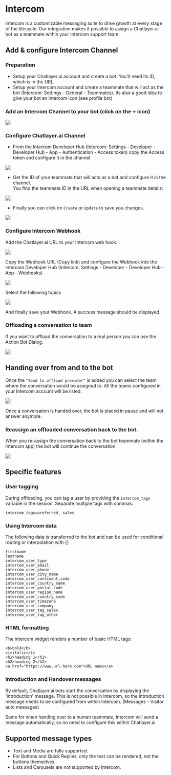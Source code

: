 # Intercom

Intercom is a customizable messaging suite to drive growth at every stage of the lifecycle. Our integration makes it possible to assign a Chatlayer.ai bot as a teammate within your Intercom support team.

## Add & configure Intercom Channel

### Preparation

* Setup your Chatlayer.ai account and create a bot. You'll need its ID, which is in the URL.
* Setup your Intercom account and create a teammate that will act as the bot (Intercom: Settings - General - Teammates). Its also a good idea to give your bot an Intercom icon (see profile bot) 

### Add an Intercom Channel to your bot (click on the + icon)

![](../../.gitbook/assets/channel-config.png)

### Configure Chatlayer.ai Channel

* From the Intercom Developer Hub (Intercom: Settings - Developer - Developer Hub - App - Authentication - Access token) copy the Access token and configure it in the channel.

![](../../.gitbook/assets/access-token.png)

* Get the ID of your teammate that will acts as a bot and configure it in the channel.\
  You find the teammate ID in the URL when opening a teammate details:

![](../../.gitbook/assets/intercom-teammate-id.png)

* Finally you can click on `Create` or `Update` to save you changes.

![](../../.gitbook/assets/intercom-channel-config.png)

### Configure Intercom Webhook

Add the Chatlayer.ai URL to your Intercom web hook.

![](../../.gitbook/assets/intercom-webhook.png)

Copy the Webhook URL (Copy link) and configure the Webhook into the Intercom Developer Hub (Intercom: Settings - Developer - Developer Hub - App - Webhooks)

![](<../../.gitbook/assets/intercom-webhooks (1).png>)

Select the following topics

![](../../.gitbook/assets/intercom-wehbooks-topics.png)

And finally save your Webhook. A success message should be displayed.

### Offloading a conversation to team

If you want to offload the conversation to a real person you can use the Action Bot Dialog.

![](../../.gitbook/assets/action-bot-dialog-overview.png)

## Handing over from and to the bot

Once the `"Send to offload provider"` is added you can select the team where the conversation would be assigned to. All the teams configured in your Intercom account will be listed.

![](../../.gitbook/assets/action-bot-dialog.png)

Once a conversation is handed over, the bot is placed in pause and will not answer anymore.

### Reassign an offloaded conversation back to the bot.

When you re-assign the conversation back to the bot teammate (within the Intercom app) the bot will continue the conversation.

![](../../.gitbook/assets/intercom-reassign.png)

## Specific features

### User tagging

During offloading, you can tag a user by providing the `intercom_tags` variable in the session. Separate multiple tags with commas:

```
intercom_tags=preferred, sales
```

### Using Intercom data

The following data is transferred to the bot and can be used for conditional routing or interpolation with {}

```
firstname
lastname
intercom_user_type
intercom_user_email
intercom_user_phone
intercom_user_city_name
intercom_user_continent_code
intercom_user_country_name
intercom_user_postal_code
intercom_user_region_name
intercom_user_country_code
intercom_user_timezone
intercom_user_company
intercom_user_tag_sales
intercom_user_tag_other
```

### HTML formatting

The intercom widget renders a number of basic HTML tags:

```
<b>bold</b>
<i>italic</i>
<h1>heading 1</h1>
<h2>heading 2</h2>
<a href="https://www.url-here.com">URL name</a>
```

### Introduction and Handover messages

By default, Chatlayer.ai bots start the conversation by displaying the 'introduction' message. This is not possible in Intercom, so the introduction message needs to be configured from within Intercom. (Messages - Visitor auto messages)

Same for when handing over to a human teammate, Intercom will send a message automatically, so no need to configure this within Chatlayer.ai.

## Supported message types

* Text and Media are fully supported.
* For Buttons and Quick Replies, only the text can be rendered, not the buttons themselves.
* Lists and Carousels are not supported by Intercom.
